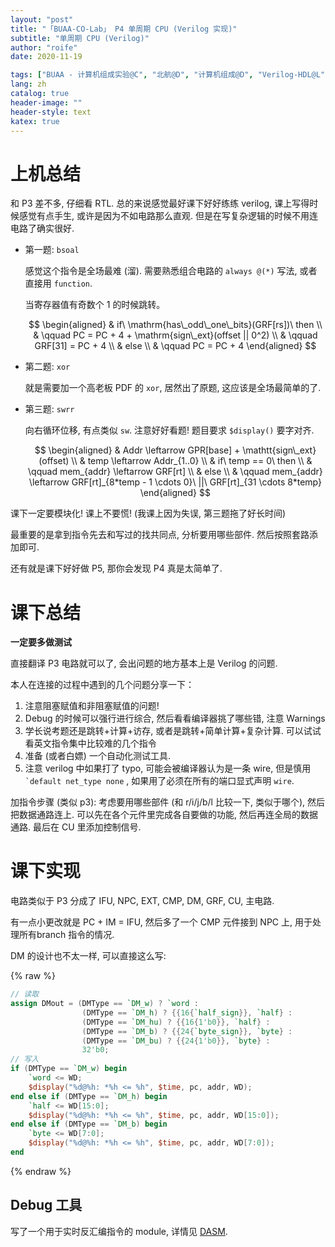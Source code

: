 ```yaml
---
layout: "post"
title: "「BUAA-CO-Lab」 P4 单周期 CPU (Verilog 实现)"
subtitle: "单周期 CPU (Verilog)"
author: "roife"
date: 2020-11-19

tags: ["BUAA - 计算机组成实验@C", "北航@D", "计算机组成@D", "Verilog-HDL@L", "数字电路@D"]
lang: zh
catalog: true
header-image: ""
header-style: text
katex: true
---
```


# 上机总结

和 P3 差不多, 仔细看 RTL. 总的来说感觉最好课下好好练练 verilog, 课上写得时候感觉有点手生, 或许是因为不如电路那么直观. 但是在写复杂逻辑的时候不用连电路了确实很好.

- 第一题: `bsoal`

  感觉这个指令是全场最难 (溜). 需要熟悉组合电路的 `always @(*)` 写法, 或者直接用 `function`.

  当寄存器值有奇数个 $1$ 的时候跳转。

  $$
    \begin{aligned}
        & if\ \mathrm{has\_odd\_one\_bits}(GRF[rs])\ then \\
        & \qquad PC = PC + 4 + \mathrm{sign\_ext}(offset || 0^2) \\
        & \qquad GRF[31] = PC + 4 \\
        & else \\
        & \qquad PC = PC + 4
    \end{aligned}
  $$

- 第二题: `xor`

  就是需要加一个高老板 PDF 的 `xor`, 居然出了原题, 这应该是全场最简单的了.

- 第三题: `swrr`

  向右循环位移, 有点类似 `sw`. 注意好好看题! 题目要求 `$display()` 要字对齐.

    $$
    \begin{aligned}
        & Addr \leftarrow GPR[base] + \mathtt{sign\_ext}(offset) \\
        & temp \leftarrow Addr_{1..0} \\
        & if\ temp == 0\ then \\
        & \qquad mem_{addr} \leftarrow GRF[rt] \\
        & else \\
        & \qquad mem_{addr} \leftarrow GRF[rt]_{8*temp - 1 \cdots 0}\ ||\ GRF[rt]_{31 \cdots 8*temp}
    \end{aligned}
    $$

课下一定要模块化! 课上不要慌! (我课上因为失误, 第三题拖了好长时间)

最重要的是拿到指令先去和写过的找共同点, 分析要用哪些部件. 然后按照套路添加即可.

还有就是课下好好做 P5, 那你会发现 P4 真是太简单了.

# 课下总结

**一定要多做测试**

直接翻译 P3 电路就可以了, 会出问题的地方基本上是 Verilog 的问题.

本人在连接的过程中遇到的几个问题分享一下：
1. 注意阻塞赋值和非阻塞赋值的问题!
2. Debug 的时候可以强行进行综合, 然后看看编译器挑了哪些错, 注意 Warnings
3. 学长说考题还是跳转+计算+访存, 或者是跳转+简单计算+复杂计算. 可以试试看英文指令集中比较难的几个指令
4. 准备 (或者白嫖) 一个自动化测试工具.
5. 注意 verilog 中如果打了 typo, 可能会被编译器认为是一条 wire, 但是慎用 `` `default net_type none`` , 如果用了必须在所有的端口显式声明 `wire`.

加指令步骤 (类似 p3): 考虑要用哪些部件 (和 r/i/j/b/l 比较一下, 类似于哪个), 然后把数据通路连上. 可以先在各个元件里完成各自要做的功能, 然后再连全局的数据通路. 最后在 CU 里添加控制信号.

# 课下实现

电路类似于 P3 分成了 IFU, NPC, EXT, CMP, DM, GRF, CU, 主电路.

有一点小更改就是 PC + IM = IFU, 然后多了一个 CMP 元件接到 NPC 上, 用于处理所有branch 指令的情况.

DM 的设计也不太一样, 可以直接这么写:

{% raw %}

```verilog
// 读取
assign DMout = (DMType == `DM_w) ? `word :
                (DMType == `DM_h) ? {{16{`half_sign}}, `half} :
                (DMType == `DM_hu) ? {{16{1'b0}}, `half} :
                (DMType == `DM_b) ? {{24{`byte_sign}}, `byte} :
                (DMType == `DM_bu) ? {{24{1'b0}}, `byte} :
                32'b0;
// 写入
if (DMType == `DM_w) begin
    `word <= WD;
    $display("%d@%h: *%h <= %h", $time, pc, addr, WD);
end else if (DMType == `DM_h) begin
    `half <= WD[15:0];
    $display("%d@%h: *%h <= %h", $time, pc, addr, WD[15:0]);
end else if (DMType == `DM_b) begin
    `byte <= WD[7:0];
    $display("%d@%h: *%h <= %h", $time, pc, addr, WD[7:0]);
end
```

{% endraw %}

## Debug 工具

写了一个用于实时反汇编指令的 module, 详情见 [DASM](https://github.com/roife/dasm).
